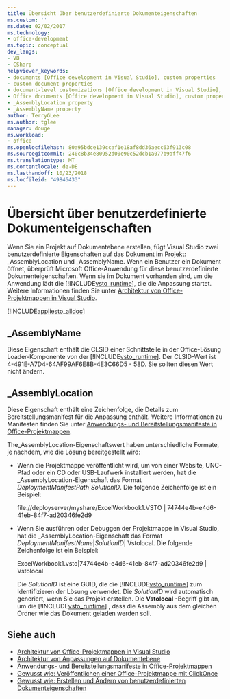 ```yaml
---
title: Übersicht über benutzerdefinierte Dokumenteigenschaften
ms.custom: ''
ms.date: 02/02/2017
ms.technology:
- office-development
ms.topic: conceptual
dev_langs:
- VB
- CSharp
helpviewer_keywords:
- documents [Office development in Visual Studio], custom properties
- custom document properties
- document-level customizations [Office development in Visual Studio], custom properties
- Office documents [Office development in Visual Studio], custom properties
- _AssemblyLocation property
- _AssemblyName property
author: TerryGLee
ms.author: tglee
manager: douge
ms.workload:
- office
ms.openlocfilehash: 80a95bdce139ccaf1e18af8dd36aecc63f913c08
ms.sourcegitcommit: 240c8b34e80952d00e90c52dcb1a077b9aff47f6
ms.translationtype: MT
ms.contentlocale: de-DE
ms.lasthandoff: 10/23/2018
ms.locfileid: "49846433"
---
```

# <a name="custom-document-properties-overview"></a>Übersicht über benutzerdefinierte Dokumenteigenschaften

Wenn Sie ein Projekt auf Dokumentebene erstellen, fügt Visual Studio zwei benutzerdefinierte Eigenschaften auf das Dokument im Projekt: \_AssemblyLocation und \_AssemblyName. Wenn ein Benutzer ein Dokument öffnet, überprüft Microsoft Office-Anwendung für diese benutzerdefinierte Dokumenteigenschaften. Wenn sie im Dokument vorhanden sind, um die Anwendung lädt die [!INCLUDE[vsto_runtime](../vsto/includes/vsto-runtime-md.md)], die die Anpassung startet. Weitere Informationen finden Sie unter [Architektur von Office-Projektmappen in Visual Studio](../vsto/architecture-of-office-solutions-in-visual-studio.md).

 [!INCLUDE[appliesto_alldoc](../vsto/includes/appliesto-alldoc-md.md)]

## <a name="assemblyname"></a>\_AssemblyName

Diese Eigenschaft enthält die CLSID einer Schnittstelle in der Office-Lösung Loader-Komponente von der [!INCLUDE[vsto_runtime](../vsto/includes/vsto-runtime-md.md)]. Der CLSID-Wert ist 4-491E-A7D4-64AF99AF6E8B-4E3C66D5 - 58D. Sie sollten diesen Wert nicht ändern.

## <a name="assemblylocation"></a>\_AssemblyLocation

Diese Eigenschaft enthält eine Zeichenfolge, die Details zum Bereitstellungsmanifest für die Anpassung enthält. Weitere Informationen zu Manifesten finden Sie unter [Anwendungs- und Bereitstellungsmanifeste in Office-Projektmappen](../vsto/application-and-deployment-manifests-in-office-solutions.md).

 The_AssemblyLocation-Eigenschaftswert haben unterschiedliche Formate, je nachdem, wie die Lösung bereitgestellt wird:

- Wenn die Projektmappe veröffentlicht wird, um von einer Website, UNC-Pfad oder ein CD oder USB-Laufwerk installiert werden, hat die _AssemblyLocation-Eigenschaft das Format *DeploymentManifestPath*|*SolutionID*. Die folgende Zeichenfolge ist ein Beispiel:

     file://deployserver/myshare/ExcelWorkbook1.VSTO | 74744e4b-e4d6-41eb-84f7-ad20346fe2d9

- Wenn Sie ausführen oder Debuggen der Projektmappe in Visual Studio, hat die _AssemblyLocation-Eigenschaft das Format *DeploymentManifestName*|*SolutionID*| Vstolocal. Die folgende Zeichenfolge ist ein Beispiel:

     ExcelWorkbook1.vsto|74744e4b-e4d6-41eb-84f7-ad20346fe2d9 | Vstolocal

  Die *SolutionID* ist eine GUID, die die [!INCLUDE[vsto_runtime](../vsto/includes/vsto-runtime-md.md)] zum Identifizieren der Lösung verwendet. Die *SolutionID* wird automatisch generiert, wenn Sie das Projekt erstellen. Die **Vstolocal** -Begriff gibt an, um die [!INCLUDE[vsto_runtime](../vsto/includes/vsto-runtime-md.md)] , dass die Assembly aus dem gleichen Ordner wie das Dokument geladen werden soll.

## <a name="see-also"></a>Siehe auch

- [Architektur von Office-Projektmappen in Visual Studio](../vsto/architecture-of-office-solutions-in-visual-studio.md)
- [Architektur von Anpassungen auf Dokumentebene](../vsto/architecture-of-document-level-customizations.md)
- [Anwendungs- und Bereitstellungsmanifeste in Office-Projektmappen](../vsto/application-and-deployment-manifests-in-office-solutions.md)
- [Gewusst wie: Veröffentlichen einer Office-Projektmappe mit ClickOnce](http://msdn.microsoft.com/2b6c247e-bc04-4ce4-bb64-c4e79bb3d5b8)
- [Gewusst wie: Erstellen und Ändern von benutzerdefinierten Dokumenteigenschaften](../vsto/how-to-create-and-modify-custom-document-properties.md)
